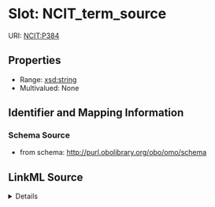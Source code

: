 # Slot: NCIT_term_source

URI: [NCIT:P384](http://purl.obolibrary.org/obo/NCIT_P384)



<!-- no inheritance hierarchy -->






## Properties

* Range: [xsd:string](http://www.w3.org/2001/XMLSchema#string)
* Multivalued: None







## Identifier and Mapping Information







### Schema Source


* from schema: http://purl.obolibrary.org/obo/omo/schema




## LinkML Source

<details>
```yaml
name: NCIT_term_source
deprecated: use OMO over NCIT
from_schema: http://purl.obolibrary.org/obo/omo/schema
deprecated_element_has_exact_replacement: isDefinedBy
rank: 1000
slot_uri: NCIT:P384
alias: NCIT_term_source
range: string

```
</details>